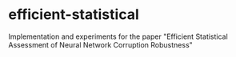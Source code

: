# efficient-statistical
Implementation and experiments for the paper "Efficient Statistical Assessment of Neural Network Corruption Robustness"
